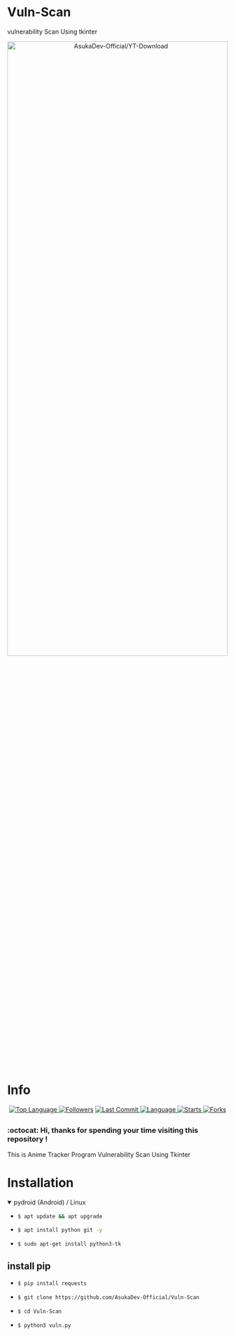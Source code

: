 # Vuln-Scan
vulnerability Scan Using tkinter

<p align="center">
  <a name="top" href="#octocat-hi-there-thanks-for-visiting-">
     <img alt="AsukaDev-Official/YT-Download" height="60%" width="100%" src="Screenshot_20210411-143355998.jpg"/>
  </a>
</p>

# Info

<p align="center">

 <a href="https://github.com/AsukaDev-Official">
    <img alt="Top Language" src="https://img.shields.io/github/languages/top/AsukaDev-Official/Vuln-Scan.svg"/>
  </a>
<a href="https://github.com/AsukaDev-Official/followers">
  <img title="Followers" src="https://img.shields.io/github/followers/AsukaDev-Official?label=Followers&color=blue&style=flat-square"></a>
<a href="https://github.com/AsukaDev-Official/Anime-Tracker/stargazers/">
<a href="https://github.com/AsukaDev-Official">
  <img alt="Last Commit" src="https://img.shields.io/github/last-commit/AsukaDev-Official/Vuln-Scan.svg"/>
</a>
<a href="https://github.com/AsukaDev-Official">
  <img alt="Language" src="https://img.shields.io/github/languages/count/AsukaDev-Official/Vuln-Scan.svg"/>
</a>
<a href="https://github.com/AsukaDev-Official">
  <img alt="Starts" src="https://img.shields.io/github/stars/AsukaDev-Official/Vuln-Scan.svg"/>
</a>
<a href="https://github.com/AsukaDev-Official">
  <img alt="Forks" src="https://img.shields.io/github/forks/AsukaDev-Official/Vuln-Scan.svg"/>
</a>
</div>
</p>

##
### :octocat: Hi, thanks for spending your time visiting this repository !
<p>
This is Anime Tracker Program Vulnerability Scan Using Tkinter
</p>


# Installation
<details open>
<summary> pydroid (Android) / Linux</summary>

- ```bash
  $ apt update && apt upgrade
  ```

- ```bash
  $ apt install python git -y
  ```

- ```bash
  $ sudo apt-get install python3-tk
  ```

## install pip
- ```bash
  $ pip install requests
  ```

- ```bash
  $ git clone https://github.com/AsukaDev-Official/Vuln-Scan
  ```

- ```bash
  $ cd Vuln-Scan
  ```

- ```bash
  $ python3 vuln.py
  ```
